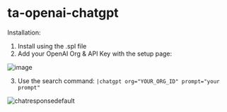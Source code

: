 # ta-openai-chatgpt

Installation:
1. Install using the .spl file
2. Add your OpenAI Org & API Key with the setup page:

![image](https://user-images.githubusercontent.com/4107863/214665563-7616ddbc-ef22-4289-ba6c-3829fd13746d.png)

3. Use the search command: `|chatgpt org="YOUR_ORG_ID" prompt="your prompt"`

![chatresponsedefault](https://user-images.githubusercontent.com/4107863/214666594-e51536ce-6c51-4f6a-be78-767d6fd382c0.PNG)
